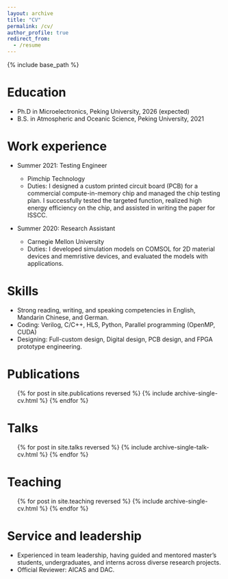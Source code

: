 ```yaml
---
layout: archive
title: "CV"
permalink: /cv/
author_profile: true
redirect_from:
  - /resume
---
```


{% include base_path %}

Education
======
* Ph.D in Microelectronics, Peking University, 2026 (expected)
* B.S. in Atmospheric and Oceanic Science, Peking University, 2021

Work experience
======
* Summer 2021: Testing Engineer
  * Pimchip Technology
  * Duties: I designed a custom printed circuit board (PCB) for a commercial compute-in-memory chip and managed the chip testing plan. I successfully tested the targeted function, realized high energy efficiency on the chip, and assisted in writing the paper for ISSCC.

* Summer 2020: Research Assistant
  * Carnegie Mellon University
  * Duties: I developed simulation models on COMSOL for 2D material devices and memristive devices, and evaluated the models with applications. 


Skills
======
* Strong reading, writing, and speaking competencies in English, Mandarin Chinese, and German.
* Coding: Verilog, C/C++, HLS, Python, Parallel programming (OpenMP, CUDA)
* Designing: Full-custom design, Digital design, PCB design, and FPGA prototype engineering.

Publications
======
  <ul>{% for post in site.publications reversed %}
    {% include archive-single-cv.html %}
  {% endfor %}</ul>
  
Talks
======
  <ul>{% for post in site.talks reversed %}
    {% include archive-single-talk-cv.html  %}
  {% endfor %}</ul>
  
Teaching
======
  <ul>{% for post in site.teaching reversed %}
    {% include archive-single-cv.html %}
  {% endfor %}</ul>
  
Service and leadership
======
* Experienced in team leadership, having guided and mentored master’s students, undergraduates, and interns across diverse research projects.
* Official Reviewer: AICAS and DAC.
